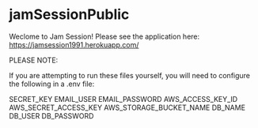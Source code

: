 # jamSessionPublic

Weclome to Jam Session! Please see the application here: https://jamsession1991.herokuapp.com/

PLEASE NOTE:

If you are attempting to run these files yourself, you will need to configure the following in a .env file:

SECRET_KEY
EMAIL_USER
EMAIL_PASSWORD
AWS_ACCESS_KEY_ID
AWS_SECRET_ACCESS_KEY
AWS_STORAGE_BUCKET_NAME
DB_NAME
DB_USER
DB_PASSWORD
